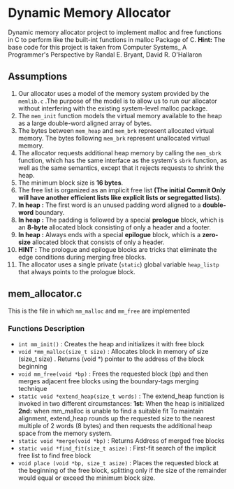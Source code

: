 # Dynamic Memory Allocator

Dynamic memory allocator project to implement malloc and free functions in C to perform like the built-int functions in malloc Package of C. 
**Hint:** The base code for this project is taken from Computer Systems_ A Programmer's Perspective by Randal E. Bryant, David R. O'Hallaron 

## Assumptions

1. Our allocator uses a model of the memory system provided by the ```memlib.c``` .The purpose of the model is to allow us to run our allocator without interfering with the existing system-level malloc package.
2. The ```mem_init``` function models the virtual memory available to the heap as a large double-word aligned array of bytes.
3. The bytes between ```mem_heap``` and ```mem_brk``` represent allocated virtual memory. The bytes following ```mem_brk``` represent unallocated virtual memory.
4. The allocator requests additional heap memory by calling the ```mem_sbrk``` function, which has the same interface as the system's ```sbrk``` function, as well as the same semantics, except that it rejects requests to shrink the heap.
5. The minimum block size is **16 bytes**.
6. The free list is organized as an implicit free list **(The initial Commit Only will have another efficient lists like explicit lists or segregatted lists)**.
7. **In heap :** The first word is an unused padding word aligned to a **double-word** boundary.
8. **In heap :** The padding is followed by a special **prologue** block, which is an **8-byte** allocated block consisting of only a header and a footer.
9. **In heap :** Always ends with a special **epilogue** block, which is a **zero-size** allocated block that consists of only a header.
10. **HINT :** The prologue and epilogue blocks are tricks that eliminate the edge conditions during merging free blocks.
11. The allocator uses a single private (```static```) global variable ```heap_listp``` that always points to the prologue block.

## mem_allocator.c
This is the file in which ```mm_malloc``` and ```mm_free``` are implemented 

### Functions Description

* ```int mm_init()``` : Creates the heap and initializes it with free block
* ```void *mm_malloc(size_t size)``` : Allocates block in memory of size (size_t size) . Returns (void *) pointer to the address of the block beginning
* ```void mm_free(void *bp)``` : Frees the requested block (bp) and then merges adjacent free blocks using the boundary-tags merging technique 
* ```static void *extend_heap(size_t words)``` : The extend_heap function is invoked in two different circumstances: **1st:** When the heap is initialized **2nd:** when mm_malloc is unable to find a suitable fit To maintain alignment, extend_heap rounds up the requested size to the nearest multiple of 2 words (8 bytes) and then requests the additional heap space from the memory system.
* ```static void *merge(void *bp)``` : Returns Address of merged free blocks
* ```static void *find_fit(size_t asize)``` : First-fit search of the implicit free list to find free block
* ``` void place (void *bp, size_t asize) ``` : Places the requested block at the beginning of the free block, splitting only if the size of the remainder would equal or exceed the minimum block size.






